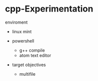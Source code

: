 # cpp-Experimentation

enviroment
  * linux mint
  * powershell 
    * g++ compile 
    * atom text editor
  
* target objectives 
    * multifile 
